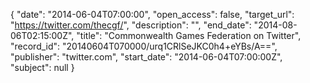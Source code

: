 {
  "date": "2014-06-04T07:00:00", 
  "open_access": false, 
  "target_url": "https://twitter.com/thecgf/", 
  "description": "", 
  "end_date": "2014-08-06T02:15:00Z", 
  "title": "Commonwealth Games Federation on Twitter", 
  "record_id": "20140604T070000/urq1CRlSeJKC0h4+eYBs/A==", 
  "publisher": "twitter.com", 
  "start_date": "2014-06-04T07:00:00Z", 
  "subject": null
}

